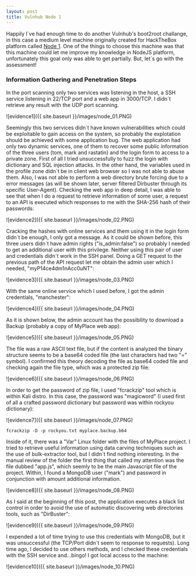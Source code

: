 ```yaml
---
layout: post
title: Vulnhub Node 1
---
```


Happily I´ve had enough time to do another Vulnhub's boot2root challange, in this case a medium level machine originally created for HackTheBox platform called [Node 1](https://www.vulnhub.com/entry/node-1,252/). One of the things to choose this machine was that this machine could let me improve my knowledge in NodeJS platform, unfortunately this goal only was able to get partially. But, let´s go with the assessment!
### Information Gathering and Penetration Steps
In the port scanning only two services was listening in the host, a SSH service listening in 22/TCP port and a web app in 3000/TCP. I didn´t retrieve any result with the UDP port scanning.

![evidence1]({{ site.baseurl }}/images/node_01.PNG)

Seemingly this two services didn´t have known vulnerabilities which could be exploitable to gain access on the system, so probably the explotation should be achieved with some application bug. The web application had only two dynamic services, one of them to recover some public information of the three users (tom, mark and rastatin) and the login form to access to a private zone. First of all I tried unsuccessfully to fuzz the login with dictionary and SQL injection attacks. In the other hand, the variables used in the profile zone didn´t be in client web browser so I was not able to abuse them. Also, I was not able to perform a web directory brute forcing due to a error messages (as will be shown later, server filtered Dirbuster through its specific User-Agent). Checking the web app in deep detail, I was able to see that when I do a request to retrieve information of some user, a request to an API is executed which responses to me with the SHA-256 hash of their passwords:

![evidence2]({{ site.baseurl }}/images/node_02.PNG)

Cracking the hashes with online services and them using it in the login form didn´t be enough, I only got a message. As it could be shown before, this three users didn´t have admin rights ("is_admin:false") so probably I needed to get an additional user with this privilege. Neither using this pair of user and credentials didn´t work in the SSH panel. Doing a GET request to the previous path of the API request let me obtain the admin user which I needed, "myP14ce4dm1nAcc0uNT":

![evidence3]({{ site.baseurl }}/images/node_03.PNG)

With the same online service which I used before, I got the admin credentials, "manchester":

![evidence4]({{ site.baseurl }}/images/node_04.PNG)

As it is shown below, the admin account has the possibility to download a Backup (probably a copy of MyPlace web app):

![evidence5]({{ site.baseurl }}/images/node_05.PNG)

The file was a raw ASCII text file, but if the content is analyzed the binary structure seems to be a base64 coded file (the last characters had two "=" symbol). I confirmed this theory decoding the file as base64 coded file and checking again the file type, which was a protected zip file:

![evidence6]({{ site.baseurl }}/images/node_06.PNG)

In order to get the password of zip file, I used "fcrackzip" tool which is within Kali distro. In this case, the password was "magicword" (I used first of all a crafted password dictionary but password was within rockyou dictionary):

![evidence7]({{ site.baseurl }}/images/node_07.PNG)

```
fcrackzip -D -p rockyou.txt myplace.backup.b64
```

Inside of it, there was a "Var" Linux folder with the files of MyPlace project. I tried to retrieve useful information using data carving techniques such as the use of bulk-extractor tool, but I didn´t find nothing interesting. In the manual review of the folder the first thing that called my attention was the file dubbed "app.js", which seemly to be the main Javascript file of the project. Within, I found a MongoDB user ("mark") and password in conjunction with amount additional information.

![evidence8]({{ site.baseurl }}/images/node_08.PNG)

As I said at the beginning of this post, the application executes a black list control in order to avoid the use of automatic discovering web directories tools, such as "DirBuster":

![evidence9]({{ site.baseurl }}/images/node_09.PNG)

I expended a lot of time trying to use this credentials with MongoDB, but it was unsuccessful (the TCP/Port didn´t seem to response to requests). Long time ago, I decided to use others methods, and I checked these credentials with the SSH service and...bingo! I got local access to the machine:

![evidence10]({{ site.baseurl }}/images/node_10.PNG)
